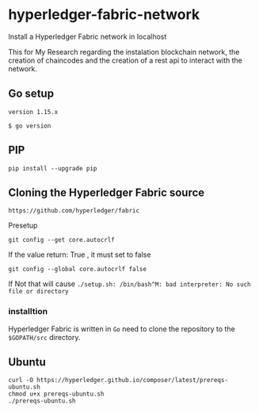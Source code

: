 # hyperledger-fabric-network
Install a Hyperledger Fabric network in localhost


This for My Research regarding the instalation blockchain network, the creation of chaincodes and the creation of a rest api to interact with the network.

## Go setup
```
version 1.15.x
```
```
$ go version
```

## PIP
```
pip install --upgrade pip
```

## Cloning the Hyperledger Fabric source

```
https://github.com/hyperledger/fabric
```
Presetup 
```
git config --get core.autocrlf
```
If the value return: True , it must set to false
```
git config --global core.autocrlf false
```
If Not that will cause `./setup.sh: /bin/bash^M: bad interpreter: No such file or directory`

### installtion
Hyperledger Fabric is written in `Go` need to clone the repository to the `$GOPATH/src` directory. 

## Ubuntu
```
curl -O https://hyperledger.github.io/composer/latest/prereqs-ubuntu.sh
chmod u+x prereqs-ubuntu.sh
./prereqs-ubuntu.sh
```
